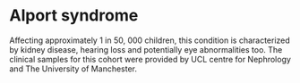 Alport syndrome
===============

Affecting approximately 1 in 50, 000 children, this condition is characterized
by kidney disease, hearing loss and potentially eye abnormalities too. The
clinical samples for this cohort were provided by UCL centre for Nephrology and
The University of Manchester.
